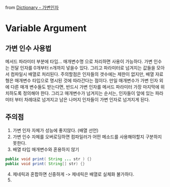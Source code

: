 from [Dictionary - 가변인자](https://github.com/newkayak12/Dictionary/blob/master/java/18.VariableArgument.md)

# Variable Argument
## 가변 인수 사용법

메서드 파라미터 부분에 타입... 매개변수명 으로 처리하면 사용이 가능하다.
가변 인수는 전달 인자를 0개부터 n개까지 넣을수 있다. 그리고 파라미터로 넘겨지는 값들을 모아서 컴파일시 배열로 처리된다. 주의할점은 인자들의 갯수에는 제한이 없지만, 배열 자료형은 매개변수 타입으로 명시된 것에 따라간다는 점이다.
만일 매개변수가 가변 인자 외에 다른 매개 변수들도 받는다면, 반드시 가변 인자를 메서드 파라미터 가장 마지막에 위치하도록 정의해야 한다.
그리고 매개변수가 넘겨지는 순서는, 인자들이 앞에 있는 파라미터 부터 차례대로 넘겨지고 남은 나머지 인자들이 가변 인자로 넘겨지게 된다.


## 주의점
1. 가변 인자 자체가 성능에 좋지않다. (배열 선언)
2. 가변 인수 자체를 오버로딩하면 컴파일러가 어떤 메소드를 사용해야할지 구분하지 못한다. 
3. 배열 타입 매개변수와 혼용하지 않기 
```java
public void print( String ... str ) {}
public void print( String[] str) {}
```
4. 제네릭과 혼합하면 신중하게 -> 제네릭은 배열로 실체화 불가하다.
5. 